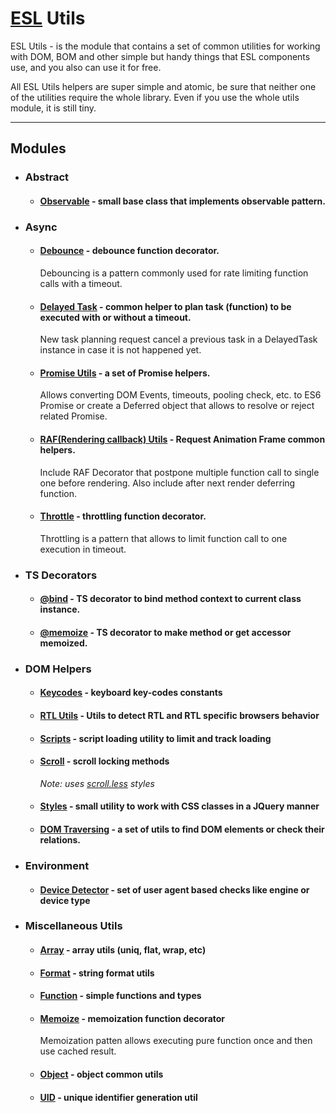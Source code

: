 # [ESL](../../../README.md) Utils

ESL Utils - is the module that contains a set of common utilities for working with DOM,
BOM and other simple but handy things that ESL components use,
and you also can use it for free.

All ESL Utils helpers are super simple and atomic, be sure that neither one of the utilities require the whole library. 
Even if you use the whole utils module, it is still tiny.

---

## Modules

- ### Abstract

  - #### [Observable](./abstract/observable.ts) - small base class that implements observable pattern. 


- ### Async

  - #### [Debounce](./async/debounce.ts) - debounce function decorator.
    Debouncing is a pattern commonly used for rate limiting function calls with a timeout.

  - #### [Delayed Task](./async/delayed-task.ts) - common helper to plan task (function) to be executed with or without a timeout.
    New task planning request cancel a previous task in a DelayedTask instance in case it is not happened yet. 

  - #### [Promise Utils](./async/promise.ts) - a set of Promise helpers.
    Allows converting DOM Events, timeouts, pooling check, etc. to ES6 Promise or create a Deferred object 
    that allows to resolve or reject related Promise.

  - #### [RAF(Rendering callback) Utils](./async/raf.ts) - Request Animation Frame common helpers.
    Include RAF Decorator that postpone multiple function call to single one before rendering. 
    Also include after next render deferring function.

  - #### [Throttle](./async/throttle.ts) - throttling function decorator.
    Throttling is a pattern that allows to limit function call to one execution in timeout.


- ### TS Decorators

    - #### [@bind](./decorators/bind.ts) - TS decorator to bind method context to current class instance.

    - #### [@memoize](./decorators/memoize.ts) - TS decorator to make method or get acсessor memoized.


- ### DOM Helpers
  
    - #### [Keycodes](./dom/keycodes.ts) - keyboard key-codes constants
  
    - #### [RTL Utils](./dom/rtl.ts) - Utils to detect RTL and RTL specific browsers behavior
  
    - #### [Scripts](./dom/script.ts) - script loading utility to limit and track loading
  
    - #### [Scroll](./dom/scroll.ts) - scroll locking methods
      *Note: uses [scroll.less](./dom/scroll.less) styles* 
  
    - #### [Styles](./dom/styles.ts) - small utility to work with CSS classes in a JQuery manner
  
    - #### [DOM Traversing](./dom/traversing.ts) - a set of utils to find DOM elements or check their relations. 
  
- ### Environment
  
    - #### [Device Detector](src/modules/esl-utils/environment/device-detector.ts) - set of user agent based checks like engine or device type
  
- ### Miscellaneous Utils

    - #### [Array](./misc/array.ts) - array utils (uniq, flat, wrap, etc)
  
    - #### [Format](./misc/format.ts) - string format utils
  
    - #### [Function](./misc/functions.ts) - simple functions and types 
  
    - #### [Memoize](./misc/memoize.ts) - memoization function decorator
      Memoization patten allows executing pure function once and then use cached result. 
  
    - #### [Object](./misc/object.ts) - object common utils
  
    - #### [UID](./misc/uid.ts) - unique identifier generation util 

